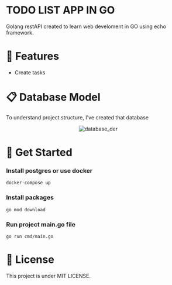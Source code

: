 # TODO LIST APP IN GO
Golang restAPI created to learn web develoment in GO using echo framework.

# 🚀 Features
- Create tasks

# 📋 Database Model
To understand project structure, I've created that database

<div style="display: flex; justify-content: center; align-items: center">
  <img alt="database_der" src="https://i.imgur.com/LW7A0YU.png"/>
</div>


# 🏁 Get Started
### Install postgres or use docker

```docker-compose up```

### Install packages

```go mod download```

### Run project main.go file

```go run cmd/main.go```

# 📙 License
This project is under MIT LICENSE.